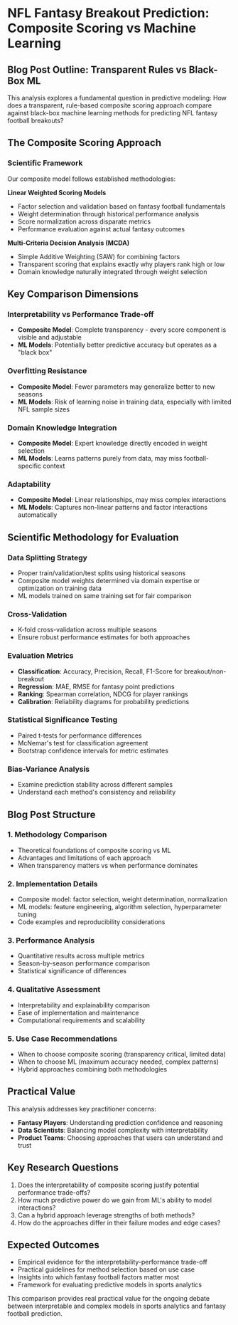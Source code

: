 # NFL Fantasy Breakout Prediction: Composite Scoring vs Machine Learning

## Blog Post Outline: Transparent Rules vs Black-Box ML

This analysis explores a fundamental question in predictive modeling: How does a transparent, rule-based composite scoring approach compare against black-box machine learning methods for predicting NFL fantasy football breakouts?

## The Composite Scoring Approach

### Scientific Framework
Our composite model follows established methodologies:

**Linear Weighted Scoring Models**
- Factor selection and validation based on fantasy football fundamentals
- Weight determination through historical performance analysis
- Score normalization across disparate metrics
- Performance evaluation against actual fantasy outcomes

**Multi-Criteria Decision Analysis (MCDA)**
- Simple Additive Weighting (SAW) for combining factors
- Transparent scoring that explains exactly why players rank high or low
- Domain knowledge naturally integrated through weight selection

## Key Comparison Dimensions

### Interpretability vs Performance Trade-off
- **Composite Model**: Complete transparency - every score component is visible and adjustable
- **ML Models**: Potentially better predictive accuracy but operates as a "black box"

### Overfitting Resistance
- **Composite Model**: Fewer parameters may generalize better to new seasons
- **ML Models**: Risk of learning noise in training data, especially with limited NFL sample sizes

### Domain Knowledge Integration
- **Composite Model**: Expert knowledge directly encoded in weight selection
- **ML Models**: Learns patterns purely from data, may miss football-specific context

### Adaptability
- **Composite Model**: Linear relationships, may miss complex interactions
- **ML Models**: Captures non-linear patterns and factor interactions automatically

## Scientific Methodology for Evaluation

### Data Splitting Strategy
- Proper train/validation/test splits using historical seasons
- Composite model weights determined via domain expertise or optimization on training data
- ML models trained on same training set for fair comparison

### Cross-Validation
- K-fold cross-validation across multiple seasons
- Ensure robust performance estimates for both approaches

### Evaluation Metrics
- **Classification**: Accuracy, Precision, Recall, F1-Score for breakout/non-breakout
- **Regression**: MAE, RMSE for fantasy point predictions
- **Ranking**: Spearman correlation, NDCG for player rankings
- **Calibration**: Reliability diagrams for probability predictions

### Statistical Significance Testing
- Paired t-tests for performance differences
- McNemar's test for classification agreement
- Bootstrap confidence intervals for metric estimates

### Bias-Variance Analysis
- Examine prediction stability across different samples
- Understand each method's consistency and reliability

## Blog Post Structure

### 1. Methodology Comparison
- Theoretical foundations of composite scoring vs ML
- Advantages and limitations of each approach
- When transparency matters vs when performance dominates

### 2. Implementation Details
- Composite model: factor selection, weight determination, normalization
- ML models: feature engineering, algorithm selection, hyperparameter tuning
- Code examples and reproducibility considerations

### 3. Performance Analysis
- Quantitative results across multiple metrics
- Season-by-season performance comparison
- Statistical significance of differences

### 4. Qualitative Assessment
- Interpretability and explainability comparison
- Ease of implementation and maintenance
- Computational requirements and scalability

### 5. Use Case Recommendations
- When to choose composite scoring (transparency critical, limited data)
- When to choose ML (maximum accuracy needed, complex patterns)
- Hybrid approaches combining both methodologies

## Practical Value

This analysis addresses key practitioner concerns:
- **Fantasy Players**: Understanding prediction confidence and reasoning
- **Data Scientists**: Balancing model complexity with interpretability
- **Product Teams**: Choosing approaches that users can understand and trust

## Key Research Questions

1. Does the interpretability of composite scoring justify potential performance trade-offs?
2. How much predictive power do we gain from ML's ability to model interactions?
3. Can a hybrid approach leverage strengths of both methods?
4. How do the approaches differ in their failure modes and edge cases?

## Expected Outcomes

- Empirical evidence for the interpretability-performance trade-off
- Practical guidelines for method selection based on use case
- Insights into which fantasy football factors matter most
- Framework for evaluating predictive models in sports analytics

This comparison provides real practical value for the ongoing debate between interpretable and complex models in sports analytics and fantasy football prediction.